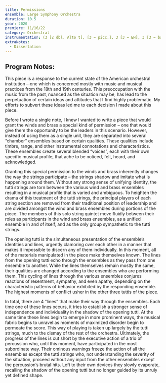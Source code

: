 ```yaml
---
title: Permissions
ensemble: Large Symphony Orchestra
duration: 10.5
year: 2020
premiere: 11/16/22
category: Orchestral
instrumentation: (3 [2 dbl. Alto t], [3 = picc.], 3 [3 = EH], 3 [3 = bs. cl.], 3 [3 = contra] - 4, 2 [2 = ugelhorn], 3 [3 =Bs. tbn.], 1 - timp., 4 perc., pno. - solo string quintet [vln. 1, 2; vla.; cello; bass], strings)
extraNotes:
  - Dissertation
---
```


## Program Notes:

This piece is a response to the current state of the American orchestral institution – one which is concerned mostly with music and musical practices from the 18th and 19th centuries. This preoccupation with the music from the past, nuanced as the situation may be, has lead to the perpetuation of certain ideas and attitudes that I find highly problematic. My efforts to subvert these ideas led me to each decision I made about this piece.

Before I wrote a single note, I knew I wanted to write a piece that would grant the winds and brass a special kind of permission – one that would give them the opportunity to be the leaders in this scenario. However, instead of using them as a single unit, they are separated into several “chamber” ensembles based on certain qualities. These qualities include timbre, range, and other instrumental connotations and characteristics. These ensembles create several blended “voices”, each with their own specific musical profile, that ache to be noticed, felt, heard, and acknowledged.

Granting this special permission to the winds and brass inherently changes the way the strings participate – the strings shadow and imitate what is happening around them. Without any strong sense of unifying identity, the tutti strings are torn between the various wind and brass ensembles resulting in a musical profile that is varied and ambiguous. To heighten the drama of this treatment of the tutti strings, the principal players of each string section are removed from their traditional position of leadership and are divided amongst the wind and brass ensembles during portions of the piece. The members of this solo string quintet move fluidly between their roles as participants in the wind and brass ensembles, as a unified ensemble in and of itself, and as the only group sympathetic to the tutti strings.

The opening tutti is the simultaneous presentation of the ensemble’s identities and lines, urgently clamoring over each other in a manner that makes it impossible to discern any of them individually. In this moment, all of the materials manipulated in the piece make themselves known. The lines from the opening tutti echo through the ensembles as they pass from one ensemble to another. While the lines themselves remain mostly the same, their qualities are changed according to the ensembles who are performing them. This cycling of lines through the various ensembles conjures reactions of resentment, sympathy, and even apathy, depending on the characteristic patterns of behavior exhibited by the responding ensemble. The highest moments of conflict usher in the other three tuttis of the piece.

In total, there are 4 “lines” that make their way through the ensembles. Each time one of these lines occurs, it tries to establish a stronger sense of independence and individuality in the shadow of the opening tutti. At the same time these lines begin to emerge in more prominent ways, the musical fabric begins to unravel as moments of maximized disorder begin to permeate the score. This way of playing is taken up largely by the tutti strings, much to the dismay of the rest of the orchestra. Ultimately, the progress of the lines is cut short by the executive action of a trio of percussion who, until this moment, have participated in the most subordinate way. Their ominous warnings freeze the action of all the ensembles except the tutti strings who, not understanding the severity of the situation, proceed without any input from the other ensembles except the percussion’s brutal hits. Left to their own devices they slowly evaporate, recalling the shadow of the opening tutti but no longer guided by its unruly yet defined shape.
